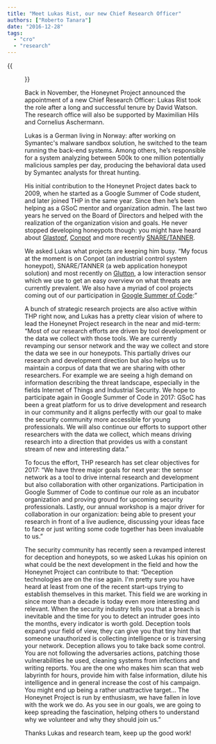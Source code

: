 ```yaml
---
title: "Meet Lukas Rist, our new Chief Research Officer"
authors: ["Roberto Tanara"]
date: "2016-12-28"
tags: 
  - "cro"
  - "research"
---
```

{{<figure src="images/banner.png" alt="Banner" width="50%">}}

Back in November, the Honeynet Project announced the appointment of a new Chief Research Officer: Lukas Rist took the role after a long and successful tenure by David Watson. The research office will also be supported by Maximilian Hils and Cornelius Aschermann.

Lukas is a German living in Norway: after working on Symantec's malware sandbox solution, he switched to the team running the back-end systems. Among others, he’s responsible for a system analyzing between 500k to one million potentially malicious samples per day, producing the behavioral data used by Symantec analysts for threat hunting.

His initial contribution to the Honeynet Project dates back to 2009, when he started as a Google Summer of Code student, and later joined THP in the same year. Since then he’s been helping as a GSoC mentor and organization admin. The last two years he served on the Board of Directors and helped with the realization of the organization vision and goals. He never stopped developing honeypots though: you might have heard about [Glastopf](https://github.com/mushorg/glastopf), [Conpot](https://github.com/mushorg/conpot) and more recently [SNARE/TANNER](https://github.com/mushorg/snare).

We asked Lukas what projects are keeping him busy. “My focus at the moment is on Conpot (an industrial control system honeypot), SNARE/TANNER (a web application honeypot solution) and most recently on [Glutton](https://github.com/mushorg/glutton), a low interaction sensor which we use to get an easy overview on what threats are currently prevalent. We also have a myriad of cool projects coming out of our participation in [Google Summer of Code](https://honeynet.org/gsoc):”

A bunch of strategic research projects are also active within THP right now, and Lukas has a pretty clear vision of where to lead the Honeynet Project research in the near and mid-term: “Most of our research efforts are driven by tool development or the data we collect with those tools. We are currently revamping our sensor network and the way we collect and store the data we see in our honeypots. This partially drives our research and development direction but also helps us to maintain a corpus of data that we are sharing with other researchers. For example we are seeing a high demand on information describing the threat landscape, especially in the fields Internet of Things and Industrial Security. We hope to participate again in Google Summer of Code in 2017: GSoC has been a great platform for us to drive development and research in our community and it aligns perfectly with our goal to make the security community more accessible for young professionals. We will also continue our efforts to support other researchers with the data we collect, which means driving research into a direction that provides us with a constant stream of new and interesting data.”

To focus the effort, THP research has set clear objectives for 2017: “We have three major goals for next year: the sensor network as a tool to drive internal research and development but also collaboration with other organizations. Participation in Google Summer of Code to continue our role as an incubator organization and proving ground for upcoming security professionals. Lastly, our annual workshop is a major driver for collaboration in our organization: being able to present your research in front of a live audience, discussing your ideas face to face or just writing some code together has been invaluable to us.”

The security community has recently seen a revamped interest for deception and honeypots, so we asked Lukas his opinion on what could be the next development in the field and how the Honeynet Project can contribute to that: “Deception technologies are on the rise again. I'm pretty sure you have heard at least from one of the recent start-ups trying to establish themselves in this market. This field we are working in since more than a decade is today even more interesting and relevant. When the security industry tells you that a breach is inevitable and the time for you to detect an intruder goes into the months, every indicator is worth gold. Deception tools expand your field of view, they can give you that tiny hint that someone unauthorized is collecting intelligence or is traversing your network. Deception allows you to take back some control. You are not following the adversaries actions, patching those vulnerabilities he used, cleaning systems from infections and writing reports. You are the one who makes him scan that web labyrinth for hours, provide him with false information, dilute his intelligence and in general increase the cost of his campaign. You might end up being a rather unattractive target… The Honeynet Project is run by enthusiasm, we have fallen in love with the work we do. As you see in our goals, we are going to keep spreading the fascination, helping others to understand why we volunteer and why they should join us.”

Thanks Lukas and research team, keep up the good work!
